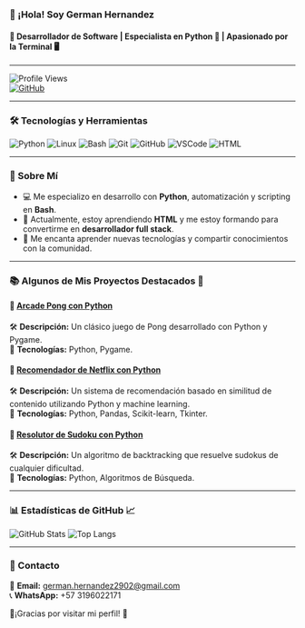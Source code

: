 ### 👋 ¡Hola! Soy **German Hernandez**
#### 🚀 Desarrollador de Software | Especialista en Python 🐍 | Apasionado por la Terminal 🖥️

---

![Profile Views](https://komarev.com/ghpvc/?username=GermanHernandez&label=Visitas+al+perfil&color=blue&style=flat)  
[![GitHub](https://img.shields.io/badge/GitHub-GermanHernandez-181717?style=flat&logo=github)](https://github.com/GermanHernandez)  

---

### 🛠️ Tecnologías y Herramientas

![Python](https://img.shields.io/badge/Python-3776AB?style=for-the-badge&logo=python&logoColor=white)
![Linux](https://img.shields.io/badge/Linux-FCC624?style=for-the-badge&logo=linux&logoColor=black)
![Bash](https://img.shields.io/badge/Bash-4EAA25?style=for-the-badge&logo=gnubash&logoColor=white)
![Git](https://img.shields.io/badge/Git-F05032?style=for-the-badge&logo=git&logoColor=white)
![GitHub](https://img.shields.io/badge/GitHub-181717?style=for-the-badge&logo=github&logoColor=white)
![VSCode](https://img.shields.io/badge/VS_Code-007ACC?style=for-the-badge&logo=visual-studio-code&logoColor=white)
![HTML](https://img.shields.io/badge/HTML-E34F26?style=for-the-badge&logo=html5&logoColor=white)

---

### 📌 Sobre Mí

- 💻 Me especializo en desarrollo con **Python**, automatización y scripting en **Bash**.
- 💪 Actualmente, estoy aprendiendo **HTML** y me estoy formando para convertirme en **desarrollador full stack**.
- 🚀 Me encanta aprender nuevas tecnologías y compartir conocimientos con la comunidad.

---

### 📚 Algunos de Mis Proyectos Destacados 🚀

#### 🔹 [Arcade Pong con Python](https://github.com/GermanHernandez/ArcadePong)
🛠️ **Descripción:** Un clásico juego de Pong desarrollado con Python y Pygame.  
📀 **Tecnologías:** Python, Pygame.

#### 🔹 [Recomendador de Netflix con Python](https://github.com/GermanHernandez/NetflixRecommender)
🛠️ **Descripción:** Un sistema de recomendación basado en similitud de contenido utilizando Python y machine learning.  
📀 **Tecnologías:** Python, Pandas, Scikit-learn, Tkinter.

#### 🔹 [Resolutor de Sudoku con Python](https://github.com/GermanHernandez/SudokuSolver)
🛠️ **Descripción:** Un algoritmo de backtracking que resuelve sudokus de cualquier dificultad.  
📀 **Tecnologías:** Python, Algoritmos de Búsqueda.

---

### 📊 Estadísticas de GitHub 📈

![GitHub Stats](https://github-readme-stats.vercel.app/api?username=GermanHernandez&show_icons=true&theme=dark)
![Top Langs](https://github-readme-stats.vercel.app/api/top-langs/?username=GermanHernandez&layout=compact&theme=dark)

---

### 📧 Contacto
📩 **Email:** german.hernandez2902@gmail.com  
📞 **WhatsApp:** +57 3196022171  

👋¡Gracias por visitar mi perfil! 🚀
